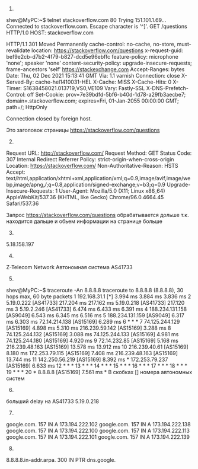 1.
shev@MyPC:~$ telnet stackoverflow.com 80
Trying 151.101.1.69...
Connected to stackoverflow.com.
Escape character is '^]'.
GET /questions HTTP/1.0
HOST: stackoverflow.com

HTTP/1.1 301 Moved Permanently
cache-control: no-cache, no-store, must-revalidate
location: https://stackoverflow.com/questions
x-request-guid: bef9e2cb-d7b2-4f79-b827-dcd5e96ebffc
feature-policy: microphone 'none'; speaker 'none'
content-security-policy: upgrade-insecure-requests; frame-ancestors 'self' https://stackexchange.com
Accept-Ranges: bytes
Date: Thu, 02 Dec 2021 15:13:41 GMT
Via: 1.1 varnish
Connection: close
X-Served-By: cache-hel1410031-HEL
X-Cache: MISS
X-Cache-Hits: 0
X-Timer: S1638458021.013719,VS0,VE109
Vary: Fastly-SSL
X-DNS-Prefetch-Control: off
Set-Cookie: prov=7e39bdfd-5bf6-b40d-1d78-a29fb3aecbe7; domain=.stackoverflow.com; expires=Fri, 01-Jan-2055 00:00:00 GMT; path=/; HttpOnly

Connection closed by foreign host.

Это заголовок страницы https://stackoverflow.com/questions

2.
Request URL: http://stackoverflow.com/
Request Method: GET
Status Code: 307 Internal Redirect
Referrer Policy: strict-origin-when-cross-origin
Location: https://stackoverflow.com/
Non-Authoritative-Reason: HSTS
Accept: text/html,application/xhtml+xml,application/xml;q=0.9,image/avif,image/webp,image/apng,*/*;q=0.8,application/signed-exchange;v=b3;q=0.9
Upgrade-Insecure-Requests: 1
User-Agent: Mozilla/5.0 (X11; Linux x86_64) AppleWebKit/537.36 (KHTML, like Gecko) Chrome/96.0.4664.45 Safari/537.36

Запрос https://stackoverflow.com/questions  обрабатывается дольше
т.к. находится дальше и обьем информации на странице больше

3.
5.18.158.197

4.
Z-Telecom Network
Автономная система AS41733

5.
shev@MyPC:~$ traceroute -An 8.8.8.8
traceroute to 8.8.8.8 (8.8.8.8), 30 hops max, 60 byte packets
 1  192.168.31.1 [*]  3.994 ms  3.884 ms  3.836 ms
 2  5.19.0.222 [AS41733]  217.204 ms  217.162 ms 5.19.0.218 [AS41733]  217.120 ms
 3  5.19.2.246 [AS41733]  6.474 ms  6.433 ms  6.391 ms
 4  188.234.131.158 [AS9049]  6.543 ms  6.345 ms  6.516 ms
 5  188.234.131.159 [AS9049]  6.317 ms  6.303 ms 72.14.214.138 [AS15169]  6.289 ms
 6  * * *
 7  74.125.244.129 [AS15169]  4.898 ms  5.310 ms 216.239.59.142 [AS15169]  3.288 ms
 8  74.125.244.132 [AS15169]  3.088 ms 74.125.244.133 [AS15169]  4.981 ms 74.125.244.180 [AS15169]  4.920 ms
 9  72.14.232.85 [AS15169]  5.168 ms 216.239.48.163 [AS15169]  13.578 ms  13.912 ms
10  216.239.40.61 [AS15169]  8.180 ms 172.253.79.115 [AS15169]  7.408 ms 216.239.48.163 [AS15169]  13.744 ms
11  142.250.56.219 [AS15169]  8.392 ms * 172.253.79.237 [AS15169]  6.633 ms
12  * * *
13  * * *
14  * * *
15  * * *
16  * * *
17  * * *
18  * * *
19  * * *
20  * 8.8.8.8 [AS15169]  7.561 ms *
В скобках [] номера автономных систем

6.
больший delay на AS41733 5.19.0.218

7.
google.com.		157	IN	A	173.194.222.102
google.com.		157	IN	A	173.194.222.138
google.com.		157	IN	A	173.194.222.100
google.com.		157	IN	A	173.194.222.113
google.com.		157	IN	A	173.194.222.101
google.com.		157	IN	A	173.194.222.139

8.
8.8.8.8.in-addr.arpa.	300	IN	PTR	dns.google.


